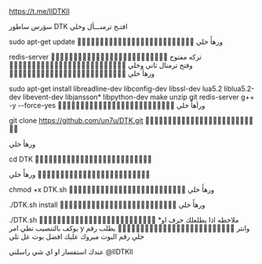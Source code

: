https://t.me/llDTKll  
  
 
سؤرس ساطور DTK
افتـح ترمنـــأل وخلي   

sudo apt-get update 
🚶🏼🚶🏼🚶🏼🚶🏼🚶🏼🚶🏼🚶🏼🚶🏼🚶🏼🚶🏼🚶🏼🚶🏼🚶🏼 ورهأَ خلي  

redis-server
🚶🏼🚶🏼🚶🏼🚶🏼🚶🏼🚶🏼🚶🏼🚶🏼🚶🏼🚶🏼🚶🏼🚶🏼🚶🏼 
تركه مفتوح    
🚶🏼🚶🏼🚶🏼🚶🏼🚶🏼🚶🏼🚶🏼🚶🏼🚶🏼🚶🏼🚶🏼🚶🏼🚶🏼 
وفتح ترمنال ثاني وخلي    
🚶🏼🚶🏼🚶🏼🚶🏼🚶🏼🚶🏼🚶🏼🚶🏼🚶🏼🚶🏼🚶🏼🚶🏼🚶🏼 
ورهأ خلي    

sudo apt-get install libreadline-dev libconfig-dev libssl-dev lua5.2 liblua5.2-dev libevent-dev libjansson* libpython-dev make unzip git redis-server g++ -y --force-yes
🚶🏼🚶🏼🚶🏼🚶🏼🚶🏼🚶🏼🚶🏼🚶🏼🚶🏼🚶🏼🚶🏼🚶🏼🚶🏼
ورأهأَ خلي  

git clone https://github.com/un7u/DTK.git
🚶🏼🚶🏼🚶🏼🚶🏼🚶🏼🚶🏼🚶🏼🚶🏼🚶🏼🚶🏼🚶🏼🚶🏼🚶🏼

ورهأ خلي    

cd DTK
🚶🏼🚶🏼🚶🏼🚶🏼🚶🏼🚶🏼🚶🏼🚶🏼🚶🏼🚶🏼🚶🏼🚶🏼🚶🏼

ورهأَ خلي 
🚶🏼🚶🏼🚶🏼🚶🏼🚶🏼🚶🏼🚶🏼🚶🏼🚶🏼🚶🏼🚶🏼🚶🏼🚶 
  
  
chmod +x DTK.sh
🚶🏼🚶🏼🚶🏼🚶🏼🚶🏼🚶🏼🚶🏼🚶🏼🚶🏼🚶🏼🚶🏼🚶🏼🚶🏼
ورهأَ خلي 

./DTK.sh install
🚶🏼🚶🏼🚶🏼🚶🏼🚶🏼🚶🏼🚶🏼🚶🏼🚶🏼🚶🏼🚶🏼🚶🏼🚶🏼
ورهأَ خلي  

./DTK.sh 
🚶🏼🚶🏼🚶🏼🚶🏼🚶🏼🚶🏼🚶🏼🚶🏼🚶🏼🚶🏼🚶🏼🚶🏼🚶🏼
*ملاحظه اذا يطلعلك حرف او  
يوكف بالتنصيب تطي امر y وانتر 
 🚶🏼🚶🏼🚶🏼🚶🏼🚶🏼🚶🏼🚶🏼🚶🏼🚶🏼🚶🏼🚶🏼🚶🏼🚶🏼
يطلب رقم خلي رقم البوت 
مبروك عليك افضل بوت عل تلي 

عندك استفسار او اي شي راسلني
@llDTKll


